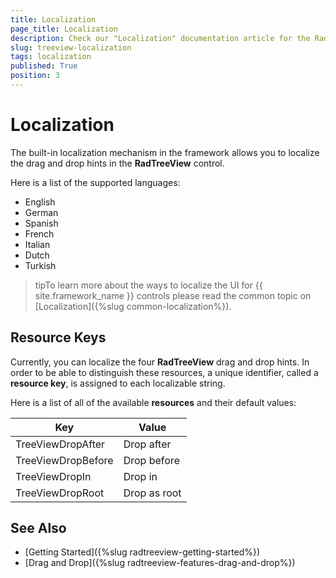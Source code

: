 ```yaml
---
title: Localization
page_title: Localization
description: Check our "Localization" documentation article for the RadTreeView WPF control.
slug: treeview-localization
tags: localization
published: True
position: 3
---
```


# Localization

The built-in localization mechanism in the framework allows you to localize the drag and drop hints in the __RadTreeView__ control. 

Here is a list of the supported languages:

* English            
* German          
* Spanish           
* French
* Italian              
* Dutch             
* Turkish

>tipTo learn more about the ways to localize the UI for {{ site.framework_name }} controls please read the common topic on [Localization]({%slug common-localization%}).

## Resource Keys

Currently, you can localize the four __RadTreeView__ drag and drop hints. In order to be able to distinguish these resources, a unique identifier, called a __resource key__, is assigned to each localizable string.

Here is a list of all of the available __resources__ and their default values:

Key	|	Value
---	|	---	
TreeViewDropAfter | Drop after
TreeViewDropBefore | Drop before
TreeViewDropIn | Drop in
TreeViewDropRoot | Drop as root

## See Also
 * [Getting Started]({%slug radtreeview-getting-started%})
 * [Drag and Drop]({%slug radtreeview-features-drag-and-drop%})
